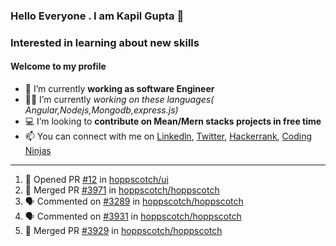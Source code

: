 ### Hello Everyone . I am Kapil Gupta 👋
### Interested in learning about new skills

#### Welcome to my profile

- 🔭 I’m currently **working as software Engineer**
- 🧑‍💻 I’m currently *working on these languages( Angular,Nodejs,Mongodb,express.js)*
- 💻 I’m looking to **contribute on Mean/Mern stacks projects in free time**
- 📫 You can connect with me on [Linkedln](https://www.linkedin.com/in/kapil-gupta-42947316b/), [Twitter](https://twitter.com/KG161997?t=qIUoYCK3kJcusTKEBY40KQ&s=09), [Hackerrank](
https://www.hackerrank.com/dashboard), [Coding Ninjas](https://www.codingninjas.com/studio/profile/9761e067-31fa-4e09-a3ae-31df8e513c89)
---
<!--START_SECTION:activity-->
1. 💪 Opened PR [#12](https://github.com/hoppscotch/ui/pull/12) in [hoppscotch/ui](https://github.com/hoppscotch/ui)
2. 🎉 Merged PR [#3971](https://github.com/hoppscotch/hoppscotch/pull/3971) in [hoppscotch/hoppscotch](https://github.com/hoppscotch/hoppscotch)
3. 🗣 Commented on [#3289](https://github.com/hoppscotch/hoppscotch/issues/3289#issuecomment-2046891587) in [hoppscotch/hoppscotch](https://github.com/hoppscotch/hoppscotch)
4. 🗣 Commented on [#3931](https://github.com/hoppscotch/hoppscotch/pull/3931#issuecomment-2017809328) in [hoppscotch/hoppscotch](https://github.com/hoppscotch/hoppscotch)
5. 🎉 Merged PR [#3929](https://github.com/hoppscotch/hoppscotch/pull/3929) in [hoppscotch/hoppscotch](https://github.com/hoppscotch/hoppscotch)
<!--END_SECTION:activity-->

<!--
**kapilG0/kapilG0** is a ✨ _special_ ✨ repository because its `README.md` (this file) appears on your GitHub profile.

Here are some ideas to get you started:

- 🔭 I’m currently working on Node.js,Mongodb
- 🌱 I’m currently learning Angular,Nodejs,Mongodb
- 👯 I’m looking to collaborate on Angular,Node.js projects
- 🤔 I’m looking for help with ...
- 💬 Ask me about ...
- 📫 How to reach me: ...
- 😄 Pronouns: ...
- ⚡ Fun fact: ...
-->
